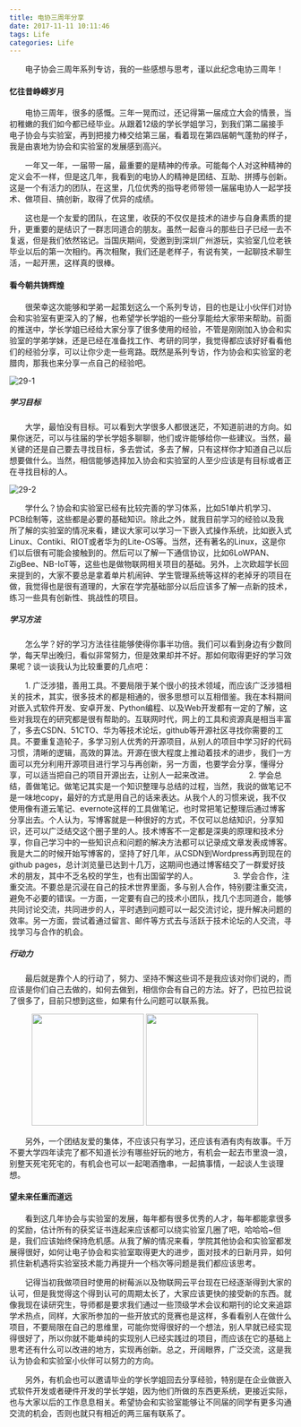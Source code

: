 ```yaml
---
title: 电协三周年分享
date: 2017-11-11 10:11:46
tags: Life
categories: Life
---
```


　　电子协会三周年系列专访，我的一些感想与思考，谨以此纪念电协三周年！

<!--more-->

#### 忆往昔峥嵘岁月

　　电协三周年，很多的感慨。三年一晃而过，还记得第一届成立大会的情景，当初稚嫩的我们如今都已经毕业。从跟着12级的学长学姐学习，到我们第二届接手电子协会与实验室，再到把接力棒交给第三届，看着现在第四届朝气蓬勃的样子，我是由衷地为协会和实验室的发展感到高兴。

　　一年又一年，一届带一届，最重要的是精神的传承。可能每个人对这种精神的定义会不一样，但是这几年，我看到的电协人的精神是团结、互助、拼搏与创新。这是一个有活力的团队，在这里，几位优秀的指导老师带领一届届电协人一起学技术、做项目、搞创新，取得了优异的成绩。

　　这也是一个友爱的团队，在这里，收获的不仅仅是技术的进步与自身素质的提升，更重要的是结识了一群志同道合的朋友。虽然一起奋斗的那些日子已经一去不复返，但是我们依然铭记。当国庆期间，受邀到到深圳广州游玩，实验室几位老铁毕业以后的第一次相约。再次相聚，我们还是老样子，有说有笑，一起聊技术聊生活，一起开黑，这样真的很棒。

#### 看今朝共铸辉煌

 　　很荣幸这次能够和学弟一起策划这么一个系列专访，目的也是让小伙伴们对协会和实验室有更深入的了解，也希望学长学姐的一些分享能给大家带来帮助。前面的推送中，学长学姐已经给大家分享了很多使用的经验，不管是刚刚加入协会和实验室的学弟学妹，还是已经在准备找工作、考研的同学，我觉得都应该好好看看他们的经验分享，可以让你少走一些弯路。既然是系列专访，作为协会和实验室的老腊肉，那我也来分享一点自己的经验吧。

![29-1](http://ohe7ixo05.bkt.clouddn.com/2017/10/29-1.jpg)

##### 学习目标

 　　大学，最怕没有目标。可以看到大学很多人都很迷茫，不知道前进的方向。如果你迷茫，可以与往届的学长学姐多聊聊，他们或许能够给你一些建议。当然，最关键的还是自己要去寻找目标，多去尝试，多去了解，只有这样你才知道自己以后想要做什么。当然，相信能够选择加入协会和实验室的人至少应该是有目标或者正在寻找目标的人。

![29-2](http://ohe7ixo05.bkt.clouddn.com/2017/10/29-2.jpg)

　　学什么？协会和实验室已经有比较完善的学习体系，比如51单片机学习、PCB绘制等，这些都是必要的基础知识。除此之外，就我目前学习的经验以及我所了解的实验室的情况来看，建议大家可以学习一下嵌入式操作系统，比如嵌入式Linux、Contiki、RIOT或者华为的Lite-OS等。当然，还有著名的Linux，这是你们以后很有可能会接触到的。然后可以了解一下通信协议，比如6LoWPAN、ZigBee、NB-IoT等，这些也是做物联网相关项目的基础。另外，上次欧超学长回来提到的，大家不要总是拿着单片机闹钟、学生管理系统等这样的老掉牙的项目在做，我觉得也是很有道理的，大家在学完基础部分以后应该多了解一点新的技术，练习一些具有创新性、挑战性的项目。

##### 学习方法

　　怎么学？好的学习方法往往能够使得你事半功倍。我们可以看到身边有少数同学，每天早出晚归，看似非常努力，但是效果却并不好。那如何取得更好的学习效果呢？谈一谈我认为比较重要的几点吧：

　　1. 广泛涉猎，善用工具。不要局限于某个很小的技术领域，而应该广泛涉猎相关的技术，其实，很多技术的都是相通的，很多思想可以互相借鉴。我在本科期间对嵌入式软件开发、安卓开发、Python编程、以及Web开发都有一定的了解，这些对我现在的研究都是很有帮助的。互联网时代，网上的工具和资源真是相当丰富了，多去CSDN、51CTO、华为等技术论坛，github等开源社区寻找你需要的工具。不要重复造轮子，多学习别人优秀的开源项目，从别人的项目中学习好的代码习惯，清晰的逻辑，高效的算法。开源在很大程度上推动着技术的进步，我们一方面可以充分利用开源项目进行学习与再创新，另一方面，也要学会分享，懂得分享，可以适当把自己的项目开源出去，让别人一起来改进。
　　
　　2. 学会总结，善做笔记。做笔记其实是一个知识整理与总结的过程，当然，我说的做笔记不是一味地copy，最好的方式是用自己的话来表达。从我个人的习惯来说，我不仅使用像有道云笔记、evernote这样的工具做笔记，也时常把笔记整理后通过博客分享出去。个人认为，写博客就是一种很好的方式，不仅可以总结知识，分享知识，还可以广泛结交这个圈子里的人。技术博客不一定都是深奥的原理和技术分享，你自己学习中的一些知识点和问题的解决方法都可以记录成文章发表成博客。我是大二的时候开始写博客的，坚持了好几年，从CSDN到Wordpress再到现在的github pages，总计浏览量已达到十几万，这期间也通过博客结交了一群爱好技术的朋友，其中不乏名校的学生，也有出国留学的人。
　　
　　3. 学会合作，注重交流。不要总是沉浸在自己的技术世界里面，多与别人合作，特别要注重交流，避免不必要的错误。一方面，一定要有自己的技术小团队，找几个志同道合，能够共同讨论交流，共同进步的人，平时遇到问题可以一起交流讨论，提升解决问题的效率。另一方面，尝试着通过留言、邮件等方式去与活跃于技术论坛的人交流，寻找学习与合作的机会。

##### 行动力

　　最后就是靠个人的行动了，努力、坚持不懈这些词不是我应该对你们说的，而应该是你们自己去做的，如何去做到，相信你会有自己的方法。好了，巴拉巴拉说了很多了，目前只想到这些，如果有什么问题可以联系我。

<figure class="half">
    <img src="http://ohe7ixo05.bkt.clouddn.com/2017/10/29-5.jpg" width="200">
    <img src="http://ohe7ixo05.bkt.clouddn.com/2017/10/29-4.jpg" width="200">
</figure>

　　另外，一个团结友爱的集体，不应该只有学习，还应该有酒有肉有故事。千万不要大学四年读完了都不知道长沙有哪些好玩的地方，有机会一起去市里浪一浪，别整天死宅死宅的，有机会也可以一起喝酒撸串，一起搞事情，一起谈人生谈理想。

#### 望未来任重而道远

　　看到这几年协会与实验室的发展，每年都有很多优秀的人才，每年都能拿很多的奖励，估计所有的获奖证书连起来应该都可以绕实验室几圈了吧，哈哈哈~但是，我们应该始终保持危机感。从我了解的情况来看，学院其他协会和实验室都发展得很好，如何让电子协会和实验室取得更大的进步，面对技术的日新月异，如何抓住新机遇将实验室技术能力再提升一个档次等问题是我们都应该思考。

　　记得当初我做项目时使用的树莓派以及物联网云平台现在已经逐渐得到大家的认可，但是我觉得这个得到认可的周期太长了，大家应该更快的接受新的东西。就像我现在读研究生，导师都是要求我们通过一些顶级学术会议和期刊的论文来追踪学术热点，同样，大家所参加的一些开放式的竞赛也是这样，多看看别人在做什么项目，不要局限在自己的思维里，可能你觉得很好的一个想法，别人早就已经实现得很好了，所以你就不能单纯的实现别人已经实践过的项目，而应该在它的基础上思考还有什么可以改进的地方，实现再创新。总之，开阔眼界，广泛交流，这是我认为协会和实验室小伙伴可以努力的方向。

　　另外，有机会也可以邀请毕业的学长学姐回去分享经验，特别是在企业做嵌入式软件开发或者硬件开发的学长学姐，因为他们所做的东西更系统，更接近实际，也与大家以后的工作息息相关。希望协会和实验室能够让不同届的同学有更多沟通交流的机会，否则也就只有相近的两三届有联系了。
